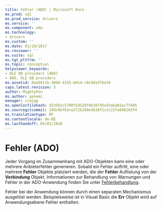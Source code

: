 ```yaml
---
title: Fehler (ADO) | Microsoft Docs
ms.prod: sql
ms.prod_service: drivers
ms.service: ''
ms.component: ado
ms.technology:
- drivers
ms.custom: ''
ms.date: 01/19/2017
ms.reviewer: ''
ms.suite: sql
ms.tgt_pltfrm: ''
ms.topic: conceptual
helpviewer_keywords:
- OLE DB providers [ADO]
- ADO, OLE DB providers
ms.assetid: 8ae6611b-3069-4155-b014-c0c9da37be39
caps.latest.revision: 5
author: MightyPen
ms.author: genemi
manager: craigg
ms.openlocfilehash: d23582c5700f5d528f0b16f45e43aba01ec7f405
ms.sourcegitcommit: 2ddc0bfb3ce2f2b160e3638f1c2c237a898263f4
ms.translationtype: MT
ms.contentlocale: de-DE
ms.lasthandoff: 05/03/2018
---
```

# <a name="errors-ado"></a>Fehler (ADO)
Jeder Vorgang im Zusammenhang mit ADO-Objekten kann eine oder mehrere Anbieterfehler generieren. Sobald ein Fehler auftritt, eine oder mehrere **Fehler** Objekte platziert werden, die der **Fehler** Auflistung von der **Verbindung** Objekt. Informationen zur Behandlung von Warnungen und Fehler in der ADO-Anwendung finden Sie unter [Fehlerbehandlung](../../../ado/guide/data/error-handling.md).  
  
 Fehler bei der Anwendung können durch einen separaten Mechanismus ausgelöst werden. Beispielsweise ist in Visual Basic die **Err** Objekt wird auf Anwendungsebene Fehler enthalten.
